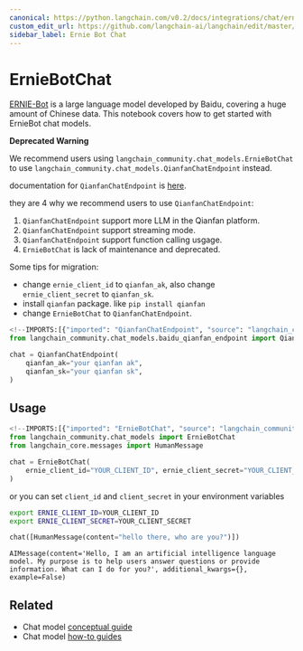 ```yaml
---
canonical: https://python.langchain.com/v0.2/docs/integrations/chat/ernie/
custom_edit_url: https://github.com/langchain-ai/langchain/edit/master/docs/docs/integrations/chat/ernie.ipynb
sidebar_label: Ernie Bot Chat
---
```


# ErnieBotChat

[ERNIE-Bot](https://cloud.baidu.com/doc/WENXINWORKSHOP/s/jlil56u11) is a large language model developed by Baidu, covering a huge amount of Chinese data.
This notebook covers how to get started with ErnieBot chat models.

**Deprecated Warning**

We recommend users using `langchain_community.chat_models.ErnieBotChat` 
to use `langchain_community.chat_models.QianfanChatEndpoint` instead.

documentation for `QianfanChatEndpoint` is [here](/docs/integrations/chat/baidu_qianfan_endpoint/).

they are 4 why we recommend users to use `QianfanChatEndpoint`:

1. `QianfanChatEndpoint` support more LLM in the Qianfan platform.
2. `QianfanChatEndpoint` support streaming mode.
3. `QianfanChatEndpoint` support function calling usgage.
4. `ErnieBotChat` is lack of maintenance and deprecated.

Some tips for migration:

- change `ernie_client_id` to `qianfan_ak`, also change `ernie_client_secret` to `qianfan_sk`.
- install `qianfan` package. like `pip install qianfan`
- change `ErnieBotChat` to `QianfanChatEndpoint`.


```python
<!--IMPORTS:[{"imported": "QianfanChatEndpoint", "source": "langchain_community.chat_models.baidu_qianfan_endpoint", "docs": "https://api.python.langchain.com/en/latest/chat_models/langchain_community.chat_models.baidu_qianfan_endpoint.QianfanChatEndpoint.html", "title": "ErnieBotChat"}]-->
from langchain_community.chat_models.baidu_qianfan_endpoint import QianfanChatEndpoint

chat = QianfanChatEndpoint(
    qianfan_ak="your qianfan ak",
    qianfan_sk="your qianfan sk",
)
```

## Usage


```python
<!--IMPORTS:[{"imported": "ErnieBotChat", "source": "langchain_community.chat_models", "docs": "https://api.python.langchain.com/en/latest/chat_models/langchain_community.chat_models.ernie.ErnieBotChat.html", "title": "ErnieBotChat"}, {"imported": "HumanMessage", "source": "langchain_core.messages", "docs": "https://api.python.langchain.com/en/latest/messages/langchain_core.messages.human.HumanMessage.html", "title": "ErnieBotChat"}]-->
from langchain_community.chat_models import ErnieBotChat
from langchain_core.messages import HumanMessage

chat = ErnieBotChat(
    ernie_client_id="YOUR_CLIENT_ID", ernie_client_secret="YOUR_CLIENT_SECRET"
)
```

or you can set `client_id` and `client_secret` in your environment variables
```bash
export ERNIE_CLIENT_ID=YOUR_CLIENT_ID
export ERNIE_CLIENT_SECRET=YOUR_CLIENT_SECRET
```


```python
chat([HumanMessage(content="hello there, who are you?")])
```



```output
AIMessage(content='Hello, I am an artificial intelligence language model. My purpose is to help users answer questions or provide information. What can I do for you?', additional_kwargs={}, example=False)
```



## Related

- Chat model [conceptual guide](/docs/concepts/#chat-models)
- Chat model [how-to guides](/docs/how_to/#chat-models)